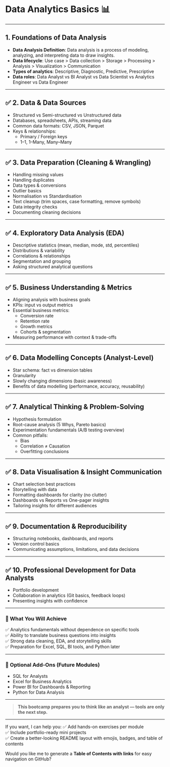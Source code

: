 # Data Analytics Basics 📊

---

## 1. Foundations of Data Analysis
- **Data Analysis Definition**: Data analysis is a process of modeling, analyzing, and interpreting data to
draw insights.
- **Data lifecycle**: Use case > Data collection > Storage > Processing > Analysis > Visualization > Communication
- **Types of analytics**: Descriptive, Diagnostic, Predictive, Prescriptive
- **Data roles**: Data Analyst vs BI Analyst vs Data Scientist vs Analytics Engineer vs Data Engineer

---

## ✅ 2. Data & Data Sources
- Structured vs Semi-structured vs Unstructured data
- Databases, spreadsheets, APIs, streaming data
- Common data formats: CSV, JSON, Parquet
- Keys & relationships:
  - Primary / Foreign keys
  - 1–1, 1–Many, Many–Many

---

## ✅ 3. Data Preparation (Cleaning & Wrangling)
- Handling missing values
- Handling duplicates
- Data types & conversions
- Outlier basics
- Normalisation vs Standardisation
- Text cleanup (trim spaces, case formatting, remove symbols)
- Data integrity checks
- Documenting cleaning decisions

---

## ✅ 4. Exploratory Data Analysis (EDA)
- Descriptive statistics (mean, median, mode, std, percentiles)
- Distributions & variability
- Correlations & relationships
- Segmentation and grouping
- Asking structured analytical questions

---

## ✅ 5. Business Understanding & Metrics
- Aligning analysis with business goals
- KPIs: input vs output metrics
- Essential business metrics:
  - Conversion rate
  - Retention rate
  - Growth metrics
  - Cohorts & segmentation
- Measuring performance with context & trade-offs

---

## ✅ 6. Data Modelling Concepts (Analyst-Level)
- Star schema: fact vs dimension tables
- Granularity
- Slowly changing dimensions (basic awareness)
- Benefits of data modelling (performance, accuracy, reusability)

---

## ✅ 7. Analytical Thinking & Problem-Solving
- Hypothesis formulation
- Root-cause analysis (5 Whys, Pareto basics)
- Experimentation fundamentals (A/B testing overview)
- Common pitfalls:
  - Bias
  - Correlation ≠ Causation
  - Overfitting conclusions

---

## ✅ 8. Data Visualisation & Insight Communication
- Chart selection best practices
- Storytelling with data
- Formatting dashboards for clarity (no clutter)
- Dashboards vs Reports vs One-pager insights
- Tailoring insights for different audiences

---

## ✅ 9. Documentation & Reproducibility
- Structuring notebooks, dashboards, and reports
- Version control basics
- Communicating assumptions, limitations, and data decisions

---

## ✅ 10. Professional Development for Data Analysts
- Portfolio development
- Collaboration in analytics (Git basics, feedback loops)
- Presenting insights with confidence

---

### 🎯 What You Will Achieve
✅ Analytics fundamentals without dependence on specific tools  
✅ Ability to translate business questions into insights  
✅ Strong data cleaning, EDA, and storytelling skills  
✅ Preparation for Excel, SQL, BI tools, and Python later  

---

### 🔗 Optional Add-Ons (Future Modules)
- SQL for Analysts
- Excel for Business Analytics
- Power BI for Dashboards & Reporting
- Python for Data Analysis

---

> **This bootcamp prepares you to think like an analyst — tools are only the next step.**

---

If you want, I can help you:
✅ Add hands-on exercises per module  
✅ Include portfolio-ready mini projects  
✅ Create a better-looking README layout with emojis, badges, and table of contents  

Would you like me to generate a **Table of Contents with links** for easy navigation on GitHub?
